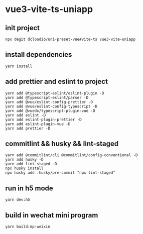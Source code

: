 # vue3-vite-ts-uniapp

## init project

```
npx degit dcloudio/uni-preset-vue#vite-ts vue3-vite-uniapp
```

## install dependencies

```
yarn install
```

## add prettier and eslint to project

```
yarn add @typescript-eslint/eslint-plugin -D
yarn add @typescript-eslint/parser -D
yarn add @vue/eslint-config-prettier -D
yarn add @vue/eslint-config-typescript -D
yarn add @vuedx/typescript-plugin-vue -D
yarn add eslint -D
yarn add eslint-plugin-prettier -D
yarn add eslint-plugin-vue -D
yarn add prettier -D
```

## commitlint && husky && lint-staged

```
yarn add @commitlint/cli @commitlint/config-conventional -D
yarn add husky -D
yarn add lint-staged -D
npx husky install
npx husky add .husky/pre-commit "npx lint-staged"
```

## run in h5 mode

```
yarn dev:h5
```

## build in wechat mini program

```
yarn build:mp-weixin
```
